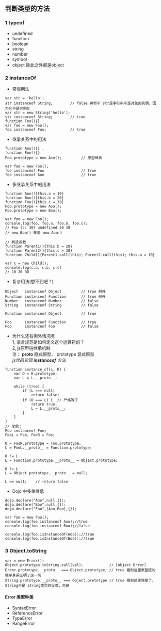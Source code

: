 ## 判断类型的方法
### 1 typeof
- undefined <br >
- function <br >
- boolean <br >
- string <br >
- number <br >
- symbol <br >
- object 除此之外都是object<br >

### 2 instanceOf
- 常规用法
```
var str = 'hello';
str instanceof String;        // false 神奇不 str是字符串不是对象的实例，因为它不是实例化
var str = new String('hello');
str instanceof String;        // true
function Foo(){}
var foo = new Foo();
foo instanceof Foo;           // true
```

- 继承关系中的用法
```
function Aoo(){} ,
function Foo(){} 
Foo.prototype = new Aoo();         // 原型继承
 
var foo = new Foo();
foo instanceof Foo                 // true 
foo instanceof Aoo                 // true
```

- 多继承关系中的用法
```
function Aoo(){this.a = 10}
function Boo(){this.b = 20}
function Foo(){this.c = 30} 
Foo.prototype = new Aoo();
Foo.prototype = new Boo();

var foo = new Foo();
console.log(foo, foo.a, foo.b, foo.c);
// Foo {c: 30} undefined 20 30
// new Boo() 覆盖 new Aoo()

// 构造函数
function Parent1(){this.b = 20}
function Parent2(){this.c = 30}
function Child(){Parent1.call(this); Parent2.call(this); this.a = 10}

var c = new Child();
console.log(c.a, c.b, c.c)
// 10 20 30
```

- 复杂用法(想不到吧？)

```
Object   instanceof Object         // true 例外
Function instanceof Function       // true 例外
Number   instanceof Number         // false 
String   instanceof String         // false 

Function instanceof Object         // true 

Foo      instanceof Function       // true 
Foo      instanceof Foo            // false
```

- 为什么还有例外情况呢 <br >
1, 语言规范是如何定义这个运算符的？<br >
2, js原型链继承机制 <br >
注： __proto__ 隐式原型， prototype 显式原型 <br >
*js代码实现 **instanceof** 方法*
```
function instance_of(L, R) {
    var O = R.prototype; 
    var L = L.__proto__;

    while (true) {
        if (L === null)
            return false; 
        if (O === L) {  // 严格等于 
            return true;
            L = L.__proto__; 
        }
    }
}
// 举例：
Foo instanceof Foo;
FooL = Foo, FooR = Foo; 

O = FooR.prototype = Foo.prototype;
L = FooL.__proto__ = Function.prototype;

O != L 
L = Function.prototype.__proto__ = Object.prototype;

O != L
L = Object.prototype.__proto__ = null;

L == null;    // return false
```
- Dojo 中多重继承
```
dojo.declare("Aoo",null,{}); 
dojo.declare("Boo",null,{}); 
dojo.declare("Foo",[Aoo,Boo],{}); 
 
var foo = new Foo(); 
console.log(foo instanceof Aoo);//true 
console.log(foo instanceof Boo);//false 
 
console.log(foo.isInstanceOf(Aoo));//true 
console.log(foo.isInstanceOf(Boo));//true
```

### 3 Object.toString
```
var = new Error();
Object.prototype.toString.call(val);            // [object Error]
Error.prototype.__proto__ === Object.prototype; // true 看到这里原型链的继承关系证明了这一切
String.prototype.__proto__ === Object.prototype // true 看到这里我晕了，String不是 string类型的父类，奇葩
```

#### Error 类型种类
- SyntaxError  <br >
- ReferenceError <br >
- TypeError <br >
- RangeError <br >

